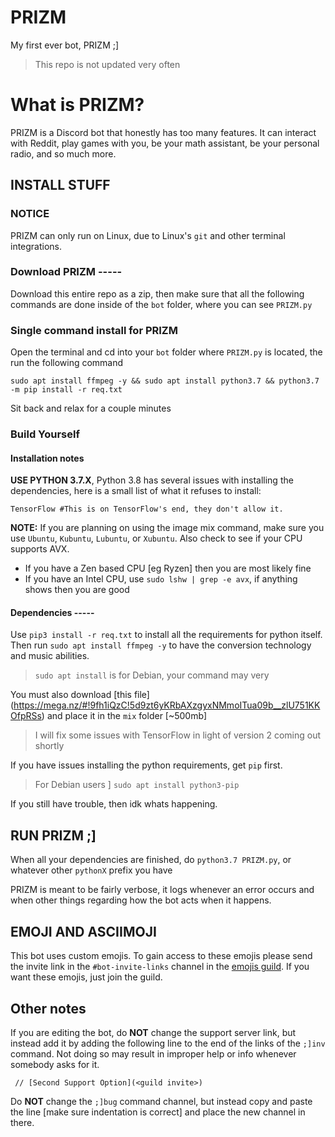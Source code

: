 # PRIZM
My first ever bot, PRIZM ;]

> This repo is not updated very often

# What is PRIZM?
PRIZM is a Discord bot that honestly has too many features. It can interact with Reddit,
play games with you, be your math assistant, be your personal radio, and so much more.

## INSTALL STUFF
### NOTICE
PRIZM can only run on Linux, due to Linux's `git` and other terminal integrations.

### Download PRIZM -----
Download this entire repo as a zip, then make sure that all the following commands are done
inside of the `bot` folder, where you can see `PRIZM.py`

### Single command install for PRIZM
Open the terminal and cd into your `bot` folder where `PRIZM.py` is located, the run the following
command

`sudo apt install ffmpeg -y && sudo apt install python3.7 && python3.7 -m pip install -r req.txt`

Sit back and relax for a couple minutes

### Build Yourself
#### Installation notes
**USE PYTHON 3.7.X**, Python 3.8 has several issues with installing the dependencies, here is a small list of
what it refuses to install:
```
TensorFlow #This is on TensorFlow's end, they don't allow it.
```

**NOTE:** If you are planning on using the image mix command, make sure you use `Ubuntu`,
`Kubuntu`, `Lubuntu`, or `Xubuntu`. Also check to see if your CPU supports AVX.
- If you have a Zen based CPU [eg Ryzen] then you are most likely fine
- If you have an Intel CPU, use `sudo lshw | grep -e avx`, if anything shows then you are good

#### Dependencies -----

Use `pip3 install -r req.txt` to install all the requirements for python itself.
Then run `sudo apt install ffmpeg -y` to have the conversion technology and music abilities.

> `sudo apt install` is for Debian, your command may very

You must also download [this file]
(https://mega.nz/#!9fh1iQzC!5d9zt6yKRbAXzgyxNMmoITua09b__zlU751KKOfpRSs)
and place it in the `mix` folder [~500mb]
> I will fix some issues with TensorFlow in light of version 2 coming out shortly

If you have issues installing the python requirements, get `pip` first.
> For Debian users ] `sudo apt install python3-pip`

If you still have trouble, then idk whats happening.

## RUN PRIZM ;]
When all your dependencies are finished, do `python3.7 PRIZM.py`, or whatever other `pythonX`
prefix you have

PRIZM is meant to be fairly verbose, it logs whenever an error occurs and when other things
regarding how the bot acts when it happens.

## EMOJI AND ASCIIMOJI
This bot uses custom emojis. To gain access to these emojis please send the invite link in
the `#bot-invite-links` channel in the [emojis guild](https://discord.gg/eYMyfcd). If you
want these emojis, just join the guild.

## Other notes
If you are editing the bot, do **NOT** change the support server link, but instead add it
by adding the following line to the end of the links of the `;]inv` command. Not doing so may
result in improper help or info whenever somebody asks for it.
```
 // [Second Support Option](<guild invite>)
```

Do **NOT** change the `;]bug` command channel, but instead copy and paste the line [make sure
indentation is correct] and place the new channel in there.
